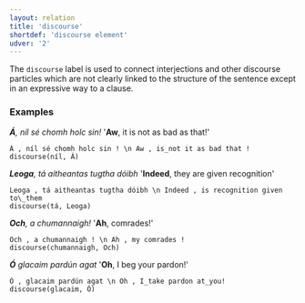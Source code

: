 ```yaml
---
layout: relation
title: 'discourse'
shortdef: 'discourse element'
udver: '2'
---
```


The `discourse` label is used to connect interjections and other discourse particles which are not clearly linked to the structure of the sentence except in an expressive way to a clause. 
### Examples

_<b>Á</b>, níl sé chomh holc sin!_  '<b>Aw</b>, it is not as bad as that!'

~~~ sdparse
Á , níl sé chomh holc sin ! \n Aw , is_not it as bad that !
discourse(níl, Á)
~~~

_<b>Leoga</b>, tá aitheantas tugtha dóibh_ '<b>Indeed</b>, they are given recognition'

~~~ sdparse
Leoga , tá aitheantas tugtha dóibh \n Indeed , is recognition given to\_them
discourse(tá, Leoga)
~~~

_<b>Och</b>, a chumannaigh!_ '<b>Ah</b>, comrades!'

~~~ sdparse
Och , a chumannaigh ! \n Ah , my comrades !
discourse(chumannaigh, Och)
~~~

_<b>Ó</b> glacaim pardún agat_ '<b>Oh</b>, I beg your pardon!'
~~~ sdparse
Ó , glacaim pardún agat \n Oh , I_take pardon at_you!
discourse(glacaim, Ó)
~~~
<!-- Interlanguage links updated So kvě 14 19:03:30 CEST 2022 -->
